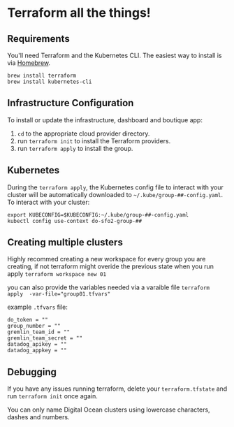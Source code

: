 # Terraform all the things!

## Requirements
You'll need Terraform and the Kubernetes CLI. The easiest way to install is via [Homebrew](http://brew.sh).

```
brew install terraform
brew install kubernetes-cli
```

## Infrastructure Configuration
To install or update the infrastructure, dashboard and boutique app:

1. `cd` to the appropriate cloud provider directory.
1. run `terraform init` to install the Terraform providers.
1. run `terraform apply` to install the group.

## Kubernetes

During the `terraform apply`, the Kubernetes config file to interact with your cluster will be automatically downloaded to `~/.kube/group-##-config.yaml`. To interact with your cluster:

```
export KUBECONFIG=$KUBECONFIG:~/.kube/group-##-config.yaml
kubectl config use-context do-sfo2-group-##
```


## Creating multiple clusters
Highly recommed creating a new workspace for every group you are creating, if not terraform might overide the previous state when you run apply 
`terraform workspace new 01`

you can also provide the variables needed via a varaible file
`terraform apply  -var-file="group01.tfvars"`

example `.tfvars` file:
```
do_token = ""
group_number = ""
gremlin_team_id = ""
gremlin_team_secret = ""
datadog_apikey = ""
datadog_appkey = ""
```

## Debugging

If you have any issues running terraform, delete your `terraform.tfstate` and run `terraform init` once again. 

You can only name Digital Ocean clusters using lowercase characters, dashes and numbers. 
